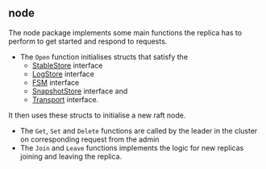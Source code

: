 ## node

The node package implements some main functions the replica has to perform to get started and respond to requests.

- The `Open` function initialises structs that satisfy the
  - [StableStore](https://pkg.go.dev/github.com/hashicorp/raft#StableStore) interface
  - [LogStore](https://pkg.go.dev/github.com/hashicorp/raft#LogStore) interface
  - [FSM](https://pkg.go.dev/github.com/hashicorp/raft#FSM) interface
  - [SnapshotStore](https://pkg.go.dev/github.com/hashicorp/raft#SnapshotStore) interface and
  - [Transport](https://pkg.go.dev/github.com/hashicorp/raft#Transport) interface. 
  
It then uses these structs to initialise a new raft node.

- The `Get`, `Set` and `Delete` functions are called by the leader in the cluster on corresponding request from the
  admin
- The `Join` and `Leave` functions implements the logic for new replicas joining and leaving the replica.